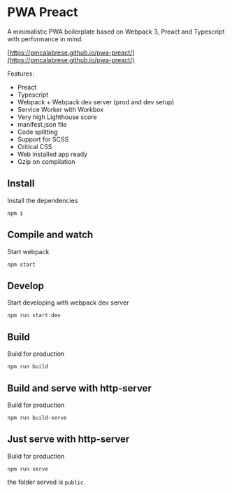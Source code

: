 # PWA Preact
A minimalistic PWA boilerplate based on Webpack 3, Preact and Typescript with performance in mind.

[https://pmcalabrese.github.io/pwa-preact/](https://pmcalabrese.github.io/pwa-preact/)

Features:
-   Preact
-   Typescript
-   Webpack + Webpack dev server (prod and dev setup)
-   Service Worker with Workbox
-   Very high Lighthouse score
-   manifest.json file
-   Code splitting
-   Support for SCSS
-   Critical CSS
-   Web installed app ready
-   Gzip on compilation

## Install
Install the dependencies

    npm i

## Compile and watch
Start webpack

    npm start

## Develop
Start developing with webpack dev server

    npm run start:dev

## Build
Build for production

    npm run build

## Build and serve with http-server
Build for production

    npm run build-serve

 ## Just serve with http-server
Build for production

    npm run serve

the folder served is `public`.